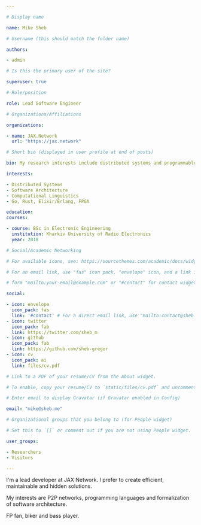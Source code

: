 ```yaml
---

# Display name

name: Mike Sheb

# Username (this should match the folder name)

authors:

- admin

# Is this the primary user of the site?

superuser: true

# Role/position

role: Lead Software Engineer

# Organizations/Affiliations

organizations:

- name: JAX.Network
  url: "https://jax.network"

# Short bio (displayed in user profile at end of posts)

bio: My research interests include distributed systems and programmable matter.

interests:

- Distributed Systems
- Software Architecture
- Computational Linguistics
- Go, Rust, Elixir/Erlang, FPGA

education:
courses:

- course: BSc in Electronic Engineering
  institution: Kharkiv University of Radio Electronics
  year: 2018

# Social/Academic Networking

# For available icons, see: https://sourcethemes.com/academic/docs/widgets/#icons

# For an email link, use "fas" icon pack, "envelope" icon, and a link in the

# form "mailto:your-email@example.com" or "#contact" for contact widget.

social:

- icon: envelope
  icon_pack: fas
  link: '#contact' # For a direct email link, use "mailto:contact@sheb.me".
- icon: twitter
  icon_pack: fab
  link: https://twitter.com/sheb_m
- icon: github
  icon_pack: fab
  link: https://github.com/sheb-gregor
- icon: cv
  icon_pack: ai
  link: files/cv.pdf

# Link to a PDF of your resume/CV from the About widget.

# To enable, copy your resume/CV to `static/files/cv.pdf` and uncomment the lines below.

# Enter email to display Gravatar (if Gravatar enabled in Config)

email: "mike@sheb.me"

# Organizational groups that you belong to (for People widget)

# Set this to `[]` or comment out if you are not using People widget.

user_groups:

- Researchers
- Visitors

---
```


I'm a lead developer at JAX Network. I prefer to create efficient, maintainable and hidden solutions.

My interests are P2P networks, programming languages and formalization of software architecture.

FP fan, biker and bass player.

